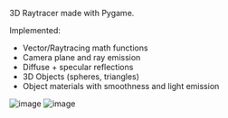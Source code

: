 3D Raytracer made with Pygame.

Implemented:
- Vector/Raytracing math functions
- Camera plane and ray emission
- Diffuse + specular reflections
- 3D Objects (spheres, triangles)
- Object materials with smoothness and light emission

![image](https://github.com/user-attachments/assets/012ebdb4-1b6f-4ae1-bf87-c576859ff64a)
![image](https://github.com/user-attachments/assets/b5c8fc3c-be4a-41b8-886a-02ccbf944792)
